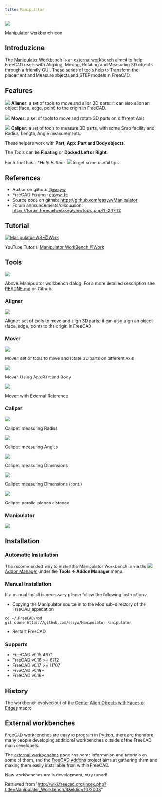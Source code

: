 ```yaml
---
title: Manipulator
---
```


![](/images/Manipulator_workbench_icon.svg)

Manipulator workbench icon

## Introduzione

The [Manipulator Workbench](/Manipulator_Workbench "Manipulator Workbench") is an [external workbench](/External_workbenches "External workbenches") aimed to help FreeCAD users with Aligning, Moving, Rotating and Measuring 3D objects through a friendly GUI. These series of tools help to Transform the placement and Measure objects and STEP models in FreeCAD.

## Features

![](/images/Aligner-ico.png) **Aligner:** a set of tools to move and align 3D parts; it can also align an object (face, edge, point) to the origin in FreeCAD.

![](/images/Manipulator_Mover.svg) **Mover:** a set of tools to move and rotate 3D parts on different Axis

![](/images/Manipulator_Caliper.svg) **Caliper:** a set of tools to measure 3D parts, with some Snap facility and Radius, Length, Angle measurements.

These helpers work with **Part, App::Part and Body objects**.

The Tools can be **Floating** or **Docked Left or Right**.

Each Tool has a \*_Help Button_- ![](/images/Help-btn.png) to get some useful tips

## References

- Author on github: [@easyw](https://github.com/easyw)
- FreeCAD Forums: [easyw-fc](https://forum.freecadweb.org/memberlist.php?mode=viewprofile&u=6387)
- Source code on github: <https://github.com/easyw/Manipulator>
- Forum announcements/discussion: <https://forum.freecadweb.org/viewtopic.php?t=24742>

## Tutorial

[![Manipulator-WB-@Work](/images/Manipulator-WB-%40Work.png)](https://youtu.be/owGzsd1fyZc "Title Manipulator-WB-@Work ")

YouTube Tutorial [Manipulator WorkBench @Work](https://youtu.be/owGzsd1fyZc)

## Tools

![](/images/Manipulator-WB-Tools.png)

Above: Manipulator workbench dialog. For a more detailed description see [README.md](https://github.com/easyw/Manipulator/blob/master/README.md) on Github.

### Aligner

![](/images/Manipulator-WB-Aligner.gif)

Aligner: set of tools to move and align 3D parts; it can also align an object (face, edge, point) to the origin in FreeCAD

### Mover

![](/images/Manipulator-WB-Mover.gif)

Mover: set of tools to move and rotate 3D parts on different Axis

![](/images/Manipulator-WB-Mover-with-App_Part%26Body.gif)

Mover: Using App:Part and Body

![](/images/Manipulator-WB-Mover-with-External-Reference.gif)

Mover: with External Reference

### Caliper

![](/images/Manipulator-WB-Measure-Radius.gif)

Caliper: measuring Radius

![](/images/Manipulator-WB-Measure-Angles.gif)

Caliper: measuring Angles

![](/images/Manipulator-WB-Dimension.gif)

Caliper: measuring Dimensions

![](/images/Manipulator-WB-Dimension-2.gif)

Caliper: measuring Dimensions (cont.)

![](/images/Manipulator-WB-Parallel-Planes-Distance.gif)

Caliper: parallel planes distance

### Manipulator

![](/images/Manipulator-WB-Assembly-Parts.gif)

## Installation

### Automatic Installation

The recommended way to install the Manipulator Workbench is via the ![](/images/Std_AddonMgr.svg) [Addon Manager](/Std_AddonMgr "Std AddonMgr") under the **Tools → Addon Manager** menu.

### Manual Installation

If a manual install is necessary please follow the following instructions:

- Copying the Manipulator source in to the Mod sub-directory of the FreeCAD application.

```
cd ~/.FreeCAD/Mod
git clone https://github.com/easyw/Manipulator Manipulator

```

- Restart FreeCAD

### Supports

- FreeCAD v0.15 4671
- FreeCAD v0.16 >= 6712
- FreeCAD v0.17 >= 11707
- FreeCAD v0.18+
- FreeCAD v0.19+

## History

The workbench evolved out of the [Center Align Objects with Faces or Edges](/Macro_Center_Align_Objects_with_Faces_or_Edges "Macro Center Align Objects with Faces or Edges") macro

## External workbenches

FreeCAD workbenches are easy to program in [Python](/Python "Python"), there are therefore many people developing additional workbenches outside of the FreeCAD main developers.

The [external workbenches](/External_workbenches "External workbenches") page has some information and tutorials on some of them, and the [FreeCAD Addons](https://github.com/FreeCAD/FreeCAD-addons) project aims at gathering them and making them easily installable from within FreeCAD.

New workbenches are in development, stay tuned!

Retrieved from "<http://wiki.freecad.org/index.php?title=Manipulator_Workbench/it&oldid=1072003>"
